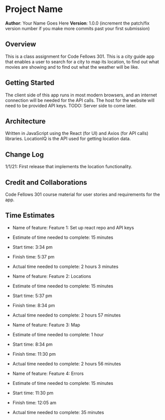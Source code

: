 # Project Name

**Author**: Your Name Goes Here
**Version**: 1.0.0 (increment the patch/fix version number if you make more commits past your first submission)

## Overview

This is a class assignment for Code Fellows 301. This is a city guide app that enables a user to search for a city to map its location, to find out what movies are showing and to find out what the weather will be like.

## Getting Started

The client side of this app runs in most modern browsers, and an internet connection will be needed for the API calls. The host for the website will need to be provided API keys. TODO: Server side to come later.

## Architecture

Written in JavaScript using the React (for UI) and Axios (for API calls) libraries. LocationIQ is the API used for getting location data.

## Change Log

1/1/21: First release that implements the location functionality.

## Credit and Collaborations

Code Fellows 301 course material for user stories and requirements for the app.

## Time Estimates

- Name of feature: Feature 1: Set up react repo and API keys
- Estimate of time needed to complete: 15 minutes
- Start time: 3:34 pm
- Finish time: 5:37 pm
- Actual time needed to complete: 2 hours 3 minutes

- Name of feature: Feature 2: Locations
- Estimate of time needed to complete: 15 minutes
- Start time: 5:37 pm
- Finish time: 8:34 pm
- Actual time needed to complete: 2 hours 57 minutes

- Name of feature: Feature 3: Map
- Estimate of time needed to complete: 1 hour
- Start time: 8:34 pm
- Finish time: 11:30 pm
- Actual time needed to complete: 2 hours 56 minutes

- Name of feature: Feature 4: Errors
- Estimate of time needed to complete: 15 minutes
- Start time: 11:30 pm
- Finish time: 12:05 am
- Actual time needed to complete: 35 minutes
